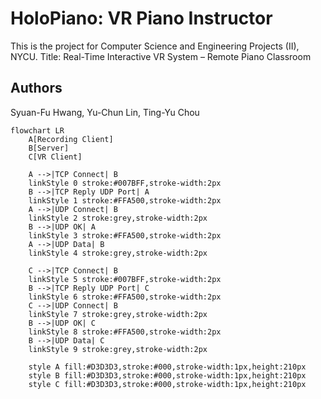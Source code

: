 # HoloPiano: VR Piano Instructor
This is the project for Computer Science and Engineering Projects (II), NYCU.
Title: Real-Time Interactive VR System – Remote Piano Classroom 

## Authors
Syuan-Fu Hwang, Yu-Chun Lin, Ting-Yu Chou


```mermaid
flowchart LR
    A[Recording Client]
    B[Server]
    C[VR Client]

    A -->|TCP Connect| B
    linkStyle 0 stroke:#007BFF,stroke-width:2px
    B -->|TCP Reply UDP Port| A
    linkStyle 1 stroke:#FFA500,stroke-width:2px
    A -->|UDP Connect| B
    linkStyle 2 stroke:grey,stroke-width:2px
    B -->|UDP OK| A
    linkStyle 3 stroke:#FFA500,stroke-width:2px
    A -->|UDP Data| B
    linkStyle 4 stroke:grey,stroke-width:2px

    C -->|TCP Connect| B
    linkStyle 5 stroke:#007BFF,stroke-width:2px
    B -->|TCP Reply UDP Port| C
    linkStyle 6 stroke:#FFA500,stroke-width:2px
    C -->|UDP Connect| B
    linkStyle 7 stroke:grey,stroke-width:2px
    B -->|UDP OK| C
    linkStyle 8 stroke:#FFA500,stroke-width:2px
    B -->|UDP Data| C
    linkStyle 9 stroke:grey,stroke-width:2px

    style A fill:#D3D3D3,stroke:#000,stroke-width:1px,height:210px
    style B fill:#D3D3D3,stroke:#000,stroke-width:1px,height:210px
    style C fill:#D3D3D3,stroke:#000,stroke-width:1px,height:210px
```
